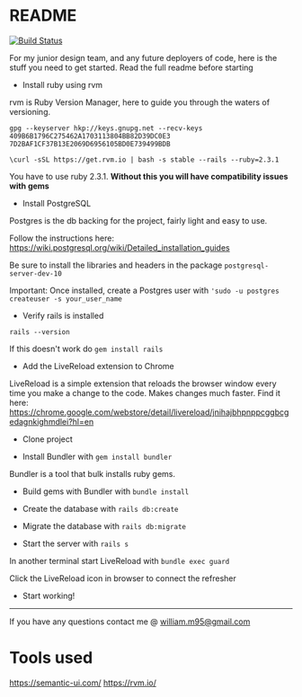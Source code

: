 # README

[![Build Status](https://travis-ci.org/ChangedNameTo/JD8112.svg?branch=master)](https://travis-ci.org/ChangedNameTo/JD8112)

For my junior design team, and any future deployers of code, here is the stuff you need to get started. Read the full readme before starting

* Install ruby using rvm

rvm is Ruby Version Manager, here to guide you through the waters of versioning.

`gpg --keyserver hkp://keys.gnupg.net --recv-keys 409B6B1796C275462A1703113804BB82D39DC0E3 7D2BAF1CF37B13E2069D6956105BD0E739499BDB`

`\curl -sSL https://get.rvm.io | bash -s stable --rails --ruby=2.3.1`

You have to use ruby 2.3.1. **Without this you will have compatibility issues with gems**

* Install PostgreSQL

Postgres is the db backing for the project, fairly light and easy to use.

Follow the instructions here: https://wiki.postgresql.org/wiki/Detailed_installation_guides

Be sure to install the libraries and headers in the package `postgresql-server-dev-10`

Important: Once installed, create a Postgres user with `'sudo -u postgres createuser -s your_user_name`

* Verify rails is installed

`rails --version`

If this doesn't work do `gem install rails`

* Add the LiveReload extension to Chrome

LiveReload is a simple extension that reloads the browser window every time you make a change to the code. Makes changes much faster. Find it here: https://chrome.google.com/webstore/detail/livereload/jnihajbhpnppcggbcgedagnkighmdlei?hl=en

* Clone project

* Install Bundler with `gem install bundler`

Bundler is a tool that bulk installs ruby gems. 

* Build gems with Bundler with `bundle install`

* Create the database with `rails db:create`

* Migrate the database with `rails db:migrate`

* Start the server with `rails s`

In another terminal start LiveReload with `bundle exec guard`

Click the LiveReload icon in browser to connect the refresher

* Start working!

---

If you have any questions contact me @ william.m95@gmail.com

# Tools used

https://semantic-ui.com/
https://rvm.io/
